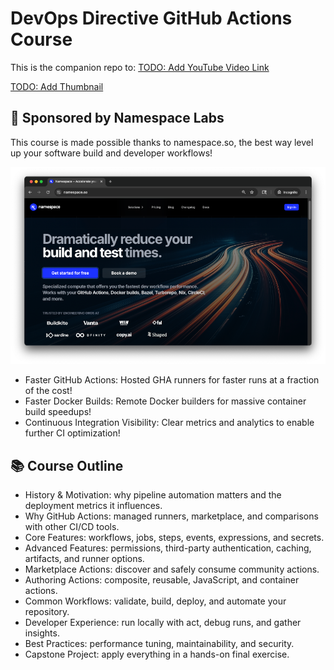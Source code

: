 # DevOps Directive GitHub Actions Course

This is the companion repo to: [TODO: Add YouTube Video Link]()

[TODO: Add Thumbnail]()

## 🙌 Sponsored by Namespace Labs

This course is made possible thanks to namespace.so, the best way level up your software build and developer workflows!


[![](./readme-assets/namespace-screenshot.png)](https://namespace.so/)

- Faster GitHub Actions: Hosted GHA runners for faster runs at a fraction of the cost!
- Faster Docker Builds: Remote Docker builders for massive container build speedups!
- Continuous Integration Visibility: Clear metrics and analytics to enable further CI optimization!

## 📚 Course Outline
- History & Motivation: why pipeline automation matters and the deployment metrics it influences.
- Why GitHub Actions: managed runners, marketplace, and comparisons with other CI/CD tools.
- Core Features: workflows, jobs, steps, events, expressions, and secrets.
- Advanced Features: permissions, third-party authentication, caching, artifacts, and runner options.
- Marketplace Actions: discover and safely consume community actions.
- Authoring Actions: composite, reusable, JavaScript, and container actions.
- Common Workflows: validate, build, deploy, and automate your repository.
- Developer Experience: run locally with act, debug runs, and gather insights.
- Best Practices: performance tuning, maintainability, and security.
- Capstone Project: apply everything in a hands-on final exercise.